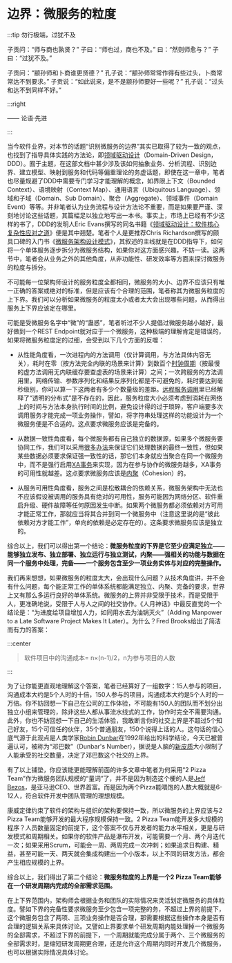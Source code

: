 # 边界：微服务的粒度

:::tip 勿行极端，过犹不及

子贡问：“师与商也孰贤？” 子曰：“师也过，商也不及。” 曰：“然则师愈与？” 子曰：“过犹不及。” 

子贡问：“颛孙师和卜商谁更贤德？” 孔子说：“颛孙师常常作得有些过头，卜商常常达不到要求。” 子贡说：“如此说来，是不是颛孙师要好一些呢？” 孔子说：“过头和达不到同样不好。”

:::right

—— 论语·先进

:::

当今软件业界，对本节的话题“识别微服务的边界”其实已取得了较为一致的观点，也找到了指导具体实践的方法论，即[领域驱动设计](https://en.wikipedia.org/wiki/Domain-driven_design)（Domain-Driven Design，DDD）。囿于主题，在这部文档中甚少涉及该如何抽象业务、分析流程、识别边界、建立模型、映射到服务和代码等偏重理论的务虚话题，即使在这一章中，笔者也尽量规避了DDD中需要专门学习才能理解的概念，如界限上下文（Bounded Context）、语境映射（Context Map）、通用语言（Ubiquitous Language）、领域和子域（Domain、Sub Domain）、聚合（Aggregate）、领域事件（Domain Event）等等。并非笔者认为业务流程与设计方法论不重要，而是如果要严谨、深刻地讨论这些话题，其篇幅足以独立地写出一本书。事实上，市场上已经有不少这样的书了，DDD的发明人Eric Evans撰写的同名书籍《[领域驱动设计：软件核心复杂性应对之道](https://book.douban.com/subject/5344973/)》便是其中翘楚。笔者个人是更推荐Chris Richardson撰写的颇具口碑的入门书《[微服务架构设计模式](https://book.douban.com/subject/33425123/)》，其叙述的主线就是在DDD指导下，如何将一个单体服务逐步拆分为微服务结构，如果你对这方面感兴趣，不妨一读。这两节中，笔者会从业务之外的其他角度，从非功能性、研发效率等方面来探讨微服务的粒度与拆分。

不可能每一位架构师设计的服务粒度全都相同，微服务的大小、边界不应该只有唯一正确的答案或绝对的标准，但是应该有个合理的范围，笔者称其为微服务粒度的上下界。我们可以分析如果微服务的粒度太小或者太大会出现哪些问题，从而得出服务上下界应该定在哪里。

可能是受微服务名字中“微”的“蛊惑”，笔者听过不少人提倡过微服务越小越好，最好做到一个REST Endpoint就对应于一个微服务，这种极端的理解肯定是错误的，如果将微服务粒度定的过细，会受到以下几个方面的反噬：

- 从性能角度看，一次进程内的方法调用（仅计算调用，与方法具体内容无关），耗时在零（按方法完全内联的场景来计算）到数百个[时钟周期](https://en.wikipedia.org/wiki/Cycles_per_instruction)（按最慢的虚方法调用无内联缓存要查虚表的场景来计算）之间；一次跨服务的方法调用里，网络传输、参数序列化和结果反序列化都是不可避免的，耗时要达到毫秒级别，你可以算一下这两者有多少个数量级的差距。[远程服务调用](/architect-perspective/general-architecture/api-style/rpc.html)里已经解释了“透明的分布式”是不存在的，因此，服务粒度大小必须考虑到消耗在网络上的时间与方法本身执行时间的比例，避免设计得的过于琐碎，客户端要多次调用服务才能完成一项业务操作，譬如，将字符串处理这样的功能设计为一个微服务便是不合适的。这点要求微服务应该是完备的。

- 从数据一致性角度看，每个微服务都有自己独立的数据源，如果多个微服务要协同工作，我们可以采用[很多办法](/architect-perspective/general-architecture/transaction/distributed.html)来保证它们处理数据的最终一致性，但如果某些数据必须要求保证强一致性的话，那它们本身就应当聚合在同一个微服务中，而不是强行启用[XA事务](/architect-perspective/general-architecture/transaction/global.html)来实现，因为在参与协作的微服务越多，XA事务的可用性就越差。这点要求微服务应该是[内聚](https://en.wikipedia.org/wiki/Cohesion_(computer_science))（Cohesion）的。
- 从服务可用性角度看，服务之间是松散耦合的依赖关系，微服务架构中无法也不应该假设被调用的服务具有绝对的可用性，服务可能因为网络分区、软件重启升级、硬件故障等任何原因发生中断。如果两个微服务都必须依赖对方可用才能正常工作，那就应当将其合并到同一个微服务中（注意这里说的是“彼此依赖对方才能工作”，单向的依赖是必定存在的）。这条要求微服务应该是独立的。


综合以上，我们可以得出第一个结论：**微服务粒度的下界是它至少应满足独立——能够独立发布、独立部署、独立运行与独立测试，内聚——强相关的功能与数据在同一个服务中处理，完备——一个服务包含至少一项业务实体与对应的完整操作。**

我们再来想想，如果微服务的粒度太大，会出现什么问题？从技术角度讲，并不会有什么问题，每个能正常工作的单体系统都能满足独立、内聚、完备的要求，世界上又有那么多运行良好的单体系统。微服务的上界并非受限于技术，而是受限于人，更准确地说，受限于人与人之间的社交协作。《人月神话》中最反直觉的一个结论是：“为进度给项目增加人力，如同用水去为油锅灭火”（Adding Manpower to a Late Software Project Makes It Later）。为什么？Fred Brooks给出了简洁而有力的答案：

:::center

> 软件项目中的沟通成本= n×(n-1)/2，n为参与项目的人数

:::

为了让你能更直观地理解这个答案，笔者已经算好了一组数字：15人参与的项目，沟通成本大约是5个人时的十倍，150人参与的项目，沟通成本大约是5个人时的一万倍。你不妨回想一下自己在公司的工作体验，不可能有150人的团队而不划分出独立小组来管理的，除非这些人都从事流水线式的工作，协作时完全不需要沟通。此外，你也不妨回想一下自己的生活体验，我敢断言你的社交上界是不超过5个知己好友，15个可信任的伙伴，35个普通朋友，150个说得上话的人。这句话的信心底气源于此观点是人类学家[Robin Dunbar](https://en.wikipedia.org/wiki/Robin_Dunbar)在1992年给出的科学结论，今天已被普遍认可，被称为“邓巴数”（Dunbar's Number），据说是人脑的[新皮质](https://en.wikipedia.org/wiki/Neocortex)大小限制了人能承受的社交数量，决定了邓巴数这个社交的上界。

有了以上铺垫，你应该能更能理解前面的许多文章中笔者为何采用“2 Pizza Team”作为微服务团队规模的“量词”了，并不是因为制造这个梗的人是[Jeff Bezos](https://en.wikipedia.org/wiki/Jeff_Bezos)，是亚马逊CEO、世界首富。而是因为两个Pizza能喂饱的人数大概就是6-12人，符合软件开发中团队管理的理想规模。

康威定律约束了软件的架构与组织的架构要保持一致，所以微服务的上界应该与2 Pizza Team能够开发的最大程序规模保持一致。2 Pizza Team能开发多大规模的程序？人员数量固定的前提下，这个答案不仅与开发者的能力水平相关，更是与研发模式和周期相关。如果你的软件产品是瀑布开发，可能需要一个月、两个月迭代一次；如果采用Scrum，可能会一周、两周完成一次冲刺；如果追求日构建、精益，甚至可能一天、两天就会集成构建出一个小版本，以上不同的研发方法，都会产生相应规模的上界。

综合以上，我们得出了第二个结论：**微服务粒度的上界是一个2 Pizza Team能够在一个研发周期内完成的全部需求范围。**

在上下界范围内，架构师会根据业务和团队的实际情况来灵活划定微服务的具体粒度。譬如下界的完备性要求微服务至少包含一项完整的务，不超过上界的前提下，这个微服务包含了两项、三项业务操作是否合理，那需要根据这些操作本身是否有合理的逻辑关系来具体讨论。又譬如上界要求单个研发周期内能处理掉一个微服务的全部需求，不超过下界的前提下，一个周期就能完成分属于两个、三个微服务的全部需求时，是缩短研发周期更合理，还是允许这个周期内同时开发几个微服务，也可以根据实际情况具体讨论。
